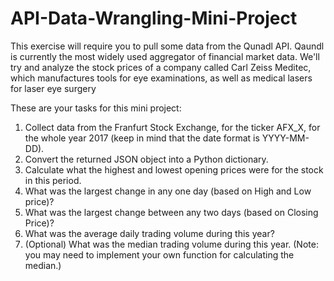 # API-Data-Wrangling-Mini-Project

This exercise will require you to pull some data from the Qunadl API. Qaundl is currently the most widely used aggregator of financial
market data.
We'll try and analyze the stock prices of a company called Carl Zeiss Meditec, which manufactures tools for eye examinations, as well 
as medical lasers for laser eye surgery

These are your tasks for this mini project:

1.  Collect data from the Franfurt Stock Exchange, for the ticker AFX_X, for the whole year 2017 (keep in mind that the date format is 
YYYY-MM-DD).
2.  Convert the returned JSON object into a Python dictionary.
3.  Calculate what the highest and lowest opening prices were for the stock in this period.
4.  What was the largest change in any one day (based on High and Low price)?
5.  What was the largest change between any two days (based on Closing Price)?
6.  What was the average daily trading volume during this year?
7.  (Optional) What was the median trading volume during this year. (Note: you may need to implement your own function for calculating
the median.)
